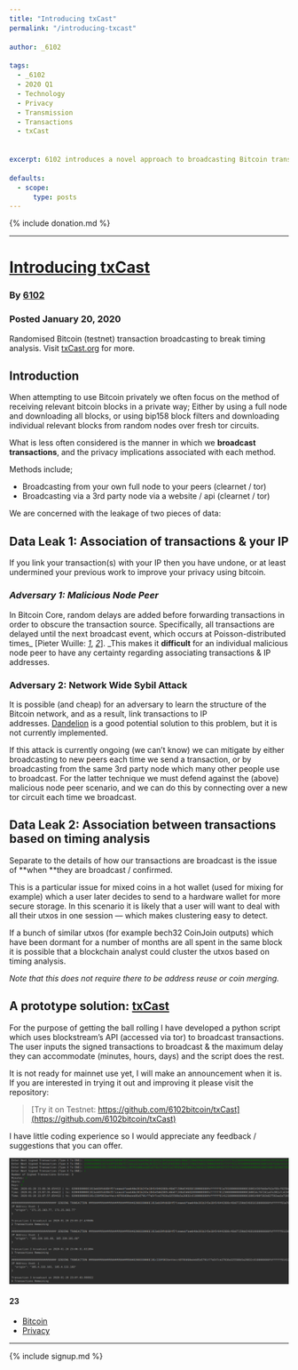 ```yaml
---
title: "Introducing txCast"
permalink: "/introducing-txcast" 

author: _6102

tags:
  - _6102
  - 2020 Q1
  - Technology
  - Privacy
  - Transmission
  - Transactions
  - txCast


excerpt: 6102 introduces a novel approach to broadcasting Bitcoin transactions in a private manner. Posted January 20, 2020.

defaults:
  - scope:
      type: posts
---
```


{% include donation.md %}

***

# [Introducing txCast](https://medium.com/@6102bitcoin/introducing-txcast-2bf2d8033002)
### By [6102](https://twitter.com/6102bitcoin)
### Posted January 20, 2020

Randomised Bitcoin (testnet) transaction broadcasting to break timing analysis. Visit [txCast.org](https://txcast.org/) for more.

## Introduction

When attempting to use Bitcoin privately we often focus on the method of receiving relevant bitcoin blocks in a private way; Either by using a full node and downloading all blocks, or using bip158 block filters and downloading individual relevant blocks from random nodes over fresh tor circuits.

What is less often considered is the manner in which we **broadcast transactions**, and the privacy implications associated with each method.

Methods include;

*   Broadcasting from your own full node to your peers (clearnet / tor)
*   Broadcasting via a 3rd party node via a website / api (clearnet / tor)

We are concerned with the leakage of two pieces of data:

## Data Leak 1: Association of transactions & your IP

If you link your transaction(s) with your IP then you have undone, or at least undermined your previous work to improve your privacy using bitcoin.

### _Adversary 1: Malicious Node Peer_

In Bitcoin Core, random delays are added before forwarding transactions in order to obscure the transaction source. Specifically, all transactions are delayed until the next broadcast event, which occurs at Poisson-distributed times_ \[Pieter Wuille: _[_1_](https://bitcoin.stackexchange.com/a/76799)_, _[_2_](https://bitcoin.stackexchange.com/a/76799)_\]. _This makes it **difficult** for an individual malicious node peer to have any certainty regarding associating transactions & IP addresses.

### Adversary 2: Network Wide Sybil Attack

It is possible (and cheap) for an adversary to learn the structure of the Bitcoin network, and as a result, link transactions to IP addresses. [Dandelion](https://github.com/bitcoin/bips/blob/master/bip-0156.mediawiki) is a good potential solution to this problem, but it is not currently implemented.

If this attack is currently ongoing (we can’t know) we can mitigate by either broadcasting to new peers each time we send a transaction, or by broadcasting from the same 3rd party node which many other people use to broadcast. For the latter technique we must defend against the (above) malicious node peer scenario, and we can do this by connecting over a new tor circuit each time we broadcast.

## Data Leak 2: Association between transactions based on timing analysis

Separate to the details of how our transactions are broadcast is the issue of **when **they are broadcast / confirmed.

This is a particular issue for mixed coins in a hot wallet (used for mixing for example) which a user later decides to send to a hardware wallet for more secure storage. In this scenario it is likely that a user will want to deal with all their utxos in one session — which makes clustering easy to detect.

If a bunch of similar utxos (for example bech32 CoinJoin outputs) which have been dormant for a number of months are all spent in the same block it is possible that a blockchain analyst could cluster the utxos based on timing analysis.

_Note that this does not require there to be address reuse or coin merging._

## A prototype solution: [txCast](https://github.com/6102bitcoin/txCast)

For the purpose of getting the ball rolling I have developed a python script which uses blockstream’s API (accessed via tor) to broadcast transactions. The user inputs the signed transactions to broadcast & the maximum delay they can accommodate (minutes, hours, days) and the script does the rest.

It is not ready for mainnet use yet, I will make an announcement when it is. If you are interested in trying it out and improving it please visit the repository:

> [Try it on Testnet: https://github.com/6102bitcoin/txCast](https://github.com/6102bitcoin/txCast)

I have little coding experience so I would appreciate any feedback / suggestions that you can offer.

![](/assets/images/2020/m1/6102-1.png)

#### 23

*   [Bitcoin](https://medium.com/tag/bitcoin)
*   [Privacy](https://medium.com/tag/privacy)

***

{% include signup.md %}